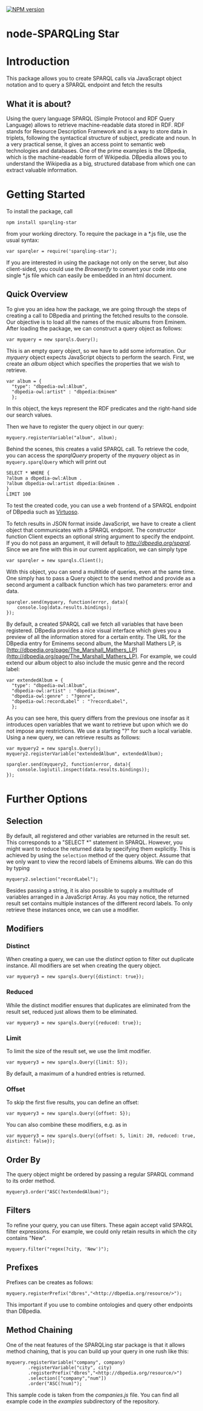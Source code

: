 [![NPM version](https://badge.fury.io/js/sparqling-star.svg)](http://badge.fury.io/js/sparqling-star)

node-SPARQLing Star
===================

# Introduction

This package allows you to create SPARQL calls via JavaScrapt object notation and to query a SPARQL endpoint and fetch the results 

## What it is about?

Using the query language SPARQL (Simple Protocol and RDF Query Language) allows to retrieve machine-readable data stored in RDF. RDF stands for Resource Description Framework and is a way to store data in triplets, following the syntactical structure of subject, predicate and noun. In a very practical sense, it gives an access point to semantic web technologies and databases. One of the prime examples is the DBpedia, which is the machine-readable form of Wikipedia. DBpedia allows you to understand the Wikipedia as a big, structured database from which one can extract valuable information.  

# Getting Started

To install the package, call 

```
npm install sparqling-star
```

from your working directory. To require the package in a *.js file, use the usual syntax:

```
var sparqler = require('sparqling-star');
```

If you are interested in using the package not only on the server, but also client-sided, you could use the *Browserify* to convert your code into one single *.js file which can easily be embedded in an html document. 

## Quick Overview

To give you an idea how the package, we are going through the steps of creating a call to DBpedia and printing the fetched results to the console. Our objective is to load all the names of the music albums from Eminem. After loading the package, we can construct a query object as follows:


```
var myquery = new sparqls.Query();
```

This is an empty query object, so we have to add some information. Our *myquery* object expects JavaScript objects to perform the search. First, we create an *album* object which specifies the properties that we wish to retrieve.

```
var album = { 
  "type": "dbpedia-owl:Album",
  "dbpedia-owl:artist" : "dbpedia:Eminem"
  };
```

In this object, the keys represent the RDF predicates and the right-hand side our search values. 

Then we have to register the query object in our query: 
```
myquery.registerVariable("album", album);
``` 

Behind the scenes, this creates a valid SPARQL call. To retrieve the code, you can access the *sparqlQuery* property of the *myquery* object as in `myquery.sparqlQuery` which will print out

```
SELECT * WHERE { 
?album a dbpedia-owl:Album .
?album dbpedia-owl:artist dbpedia:Eminem .
} 
LIMIT 100
``` 

To test the created code, you can use a web frontend of a SPARQL endpoint of DBpedia such as [Virtuoso](http://dbpedia.org/sparql). 

To fetch results in JSON format inside JavaScript, we have to create a client object that communicates with a SPARQL endpoint. The constructor function Client expects an optional string argument to specify the endpoint. If you do not pass an argument, it will default to *http://dbpedia.org/sparql*. Since we are fine with this in our current application, we can simply type

``` 
var sparqler = new sparqls.Client();
``` 

With this object, you can send a multitide of queries, even at the same time. One simply has to pass a Query object to the send method and provide as a second argument a callback function which has two parameters: error and data.

``` 
sparqler.send(myquery, function(error, data){
	console.log(data.results.bindings);
});
```

By default, a created SPARQL call we fetch all variables that have been registered. DBpedia provides a nice visual interface which gives you a preview of all the information stored for a certain entity. The URL for the DBpedia entry for Eminems second album, the Marshall Mathers LP, is [http://dbpedia.org/page/The_Marshall_Mathers_LP](http://dbpedia.org/page/The_Marshall_Mathers_LP). For example, we could extend our album object to also include the music genre and the record label:

```
var extendedAlbum = { 
  "type": "dbpedia-owl:Album",
  "dbpedia-owl:artist" : "dbpedia:Eminem",
  "dbpedia-owl:genre" : "?genre",
  "dbpedia-owl:recordLabel" : "?recordLabel",
  };
```

As you can see here, this query differs from the previous one insofar as it introduces open variables that we want to retrieve but upon which we do not impose any restrictions. We use a starting "?" for such a local variable. Using a new query, we can retrieve results as follows:

``` 
var myquery2 = new sparqls.Query();
myquery2.registerVariable("extendedAlbum", extendedAlbum);

sparqler.send(myquery2, function(error, data){
	console.log(util.inspect(data.results.bindings));
});

``` 

# Further Options

## Selection
By default, all registered and other variables are returned in the result set. This corresponds to a "SELECT *" statement in SPARQL. However, you might want to reduce the returned data by specifying them explicitly. This is achieved by using the `selection` method of the query object. Assume that we only want to view the record labels of Eminems albums. We can do this by typing

``` 
myquery2.selection("recordLabel");
``` 

Besides passing a string, it is also possible to supply a multitude of variables arranged in a JavaScript Array. As you may notice, the returned result set contains multiple instances of the different record labels. To only retrieve these instances once, we can use a modifier.

## Modifiers

### Distinct 
When creating a query, we can use the *distinct* option to filter out duplicate instance. All modifiers are set when creating the query object.

```
var myquery3 = new sparqls.Query({distinct: true}); 
```

### Reduced

While the distinct modifier ensures that duplicates are eliminated from the result set, reduced just allows them to be eliminated. 

```
var myquery3 = new sparqls.Query({reduced: true}); 
```

### Limit

To limit the size of the result set, we use the limit modifier. 

```
var myquery3 = new sparqls.Query({limit: 5}); 
```

By default, a maximum of a hundred entries is returned. 

### Offset

To skip the first five results, you can define an offset:

```
var myquery3 = new sparqls.Query({offset: 5}); 
```

You can also combine these modifiers, e.g. as in 

``` 
var myquery3 = new sparqls.Query({offset: 5, limit: 20, reduced: true, distinct: false}); 
``` 

## Order By 

The query object might be ordered by passing a regular SPARQL command to its order method.

``` 
myquery3.order("ASC(?extendedAlbum)");
``` 

## Filters

To refine your query, you can use filters. These again accept valid SPARQL filter expressions. For example, we could only retain results in which the city contains "New".

```
myquery.filter("regex(?city, 'New')");
```

## Prefixes

Prefixes can be creates as follows:

```
myquery.registerPrefix("dbres","<http://dbpedia.org/resource/>");
```

This important if you use to combine ontologies and query other endpoints than DBpedia. 

## Method Chaining

One of the neat features of the SPARQLing star package is that it allows method chaining, that is you can build up your query in one rush like this:

```
myquery.registerVariable("company", company)
		.registerVariable("city", city) 
		.registerPrefix("dbres","<http://dbpedia.org/resource/>")
		.selection(["company","num"])
		.order("ASC(?num)");
``` 

This sample code is taken from the *companies.js* file. You can find all example code in the *examples* subdirectory of the repository. 

